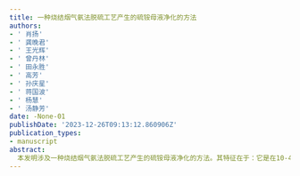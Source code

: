 ```yaml
---
title: 一种烧结烟气氨法脱硫工艺产生的硫铵母液净化的方法
authors:
- ' 肖扬'
- ' 龚晚君'
- ' 王光辉'
- ' 曾丹林'
- ' 田永胜'
- ' 高芳'
- ' 孙庆星'
- ' 蒋国波'
- ' 杨慧'
- ' 汤静芳'
date: -None-01
publishDate: '2023-12-26T09:13:12.860906Z'
publication_types:
- manuscript
abstract: 
  本发明涉及一种烧结烟气氨法脱硫工艺产生的硫铵母液净化的方法。其特征在于：它是在10-45℃,向硫铵母液中加入无机高分子絮凝剂聚合氯化铝或聚合硫酸铝,搅拌分散,然后加入改善絮凝体结构的高分子助凝剂,搅拌分散,再静置充分沉淀,收集上层清液即处理后的硫铵母液,然后将下层沉淀物用板框式压滤机压滤,收集压滤得到的滤液即处理后的硫铵母液,并与前述收集的上层清液合并。该工艺简单,净化效果好；经处理后的硫铵母液体系中基本无絮凝剂和助凝剂残留,因此将其返回至脱硫塔重复使用时不会对脱硫塔内的工艺带来不利影响；成本低廉,便于推广。
---
```

